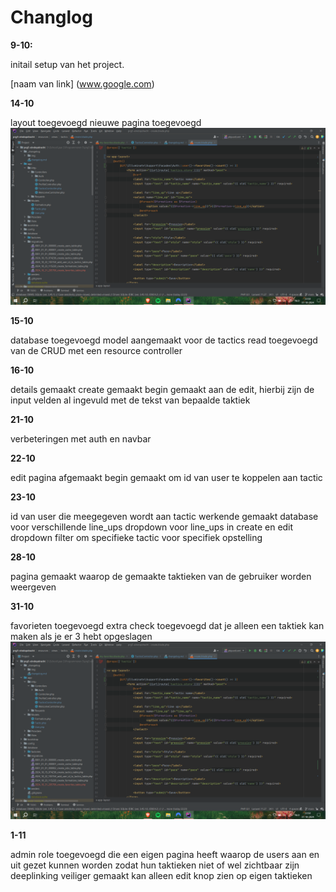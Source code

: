 # Changlog
**9-10:**

initail setup van het project.

[naam van link] (www.google.com)


**14-10**

layout toegevoegd
nieuwe pagina toegevoegd
![img.png](img/img.png)

**15-10**


database toegevoegd
model aangemaakt voor de tactics
read toegevoegd van de CRUD met een resource controller

**16-10**

details gemaakt
create gemaakt
begin gemaakt aan de edit, hierbij zijn de input velden al ingevuld met de tekst van bepaalde taktiek

**21-10**

verbeteringen met auth en navbar

**22-10**

edit pagina afgemaakt begin gemaakt om id van user te koppelen aan tactic

**23-10**

id van user die meegegeven wordt aan tactic werkende gemaakt
database voor verschillende line_ups
dropdown voor line_ups in create en edit
dropdown filter om specifieke tactic voor specifiek opstelling

**28-10**

pagina gemaakt waarop de gemaakte taktieken van de gebruiker worden weergeven

**31-10**

favorieten toegevoegd
extra check toegevoegd dat je alleen een taktiek kan maken als je er 3 hebt opgeslagen
![img.png](img/img.png)

**1-11**

admin role toegevoegd die een eigen pagina heeft waarop de users aan en uit gezet kunnen worden zodat hun taktieken niet of wel zichtbaar zijn
deeplinking veiliger gemaakt
kan alleen edit knop zien op eigen taktieken
